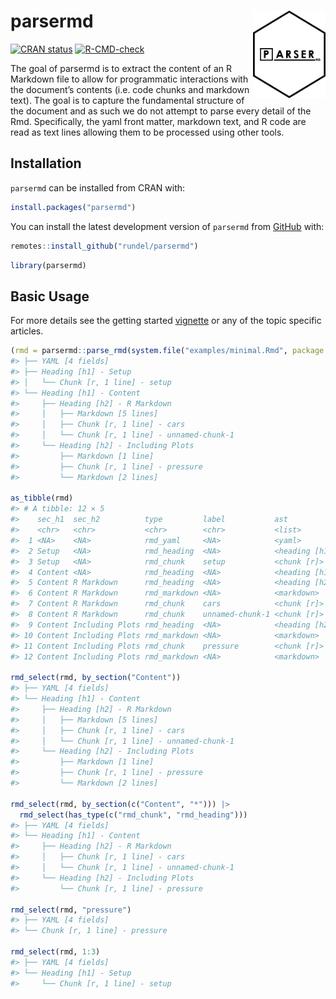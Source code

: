 

<!-- README.md is generated from README.qmd. Please edit that file -->

# parsermd <img src='man/figures/logo/parsermd.png' align="right" style="height:140px;max-width:200px;" alt="parsermd logo" />

<!-- badges: start -->

[![CRAN
status](https://www.r-pkg.org/badges/version/parsermd.png)](https://CRAN.R-project.org/package=parsermd)
[![R-CMD-check](https://github.com/rundel/parsermd/actions/workflows/R-CMD-check.yaml/badge.svg)](https://github.com/rundel/parsermd/actions/workflows/R-CMD-check.yaml)
<!-- badges: end -->

The goal of parsermd is to extract the content of an R Markdown file to
allow for programmatic interactions with the document’s contents
(i.e. code chunks and markdown text). The goal is to capture the
fundamental structure of the document and as such we do not attempt to
parse every detail of the Rmd. Specifically, the yaml front matter,
markdown text, and R code are read as text lines allowing them to be
processed using other tools.

## Installation

`parsermd` can be installed from CRAN with:

``` r
install.packages("parsermd")
```

You can install the latest development version of `parsermd` from
[GitHub](https://github.com/rundel/parsermd) with:

``` r
remotes::install_github("rundel/parsermd")
```

``` r
library(parsermd)
```

## Basic Usage

For more details see the getting started
[vignette](https://rundel.github.io/parsermd/articles/parsermd.html) or
any of the topic specific articles.

``` r
(rmd = parsermd::parse_rmd(system.file("examples/minimal.Rmd", package = "parsermd")))
#> ├── YAML [4 fields]
#> ├── Heading [h1] - Setup
#> │   └── Chunk [r, 1 line] - setup
#> └── Heading [h1] - Content
#>     ├── Heading [h2] - R Markdown
#>     │   ├── Markdown [5 lines]
#>     │   ├── Chunk [r, 1 line] - cars
#>     │   └── Chunk [r, 1 line] - unnamed-chunk-1
#>     └── Heading [h2] - Including Plots
#>         ├── Markdown [1 line]
#>         ├── Chunk [r, 1 line] - pressure
#>         └── Markdown [2 lines]

as_tibble(rmd)
#> # A tibble: 12 × 5
#>    sec_h1  sec_h2          type         label           ast           
#>    <chr>   <chr>           <chr>        <chr>           <list>        
#>  1 <NA>    <NA>            rmd_yaml     <NA>            <yaml>        
#>  2 Setup   <NA>            rmd_heading  <NA>            <heading [h1]>
#>  3 Setup   <NA>            rmd_chunk    setup           <chunk [r]>   
#>  4 Content <NA>            rmd_heading  <NA>            <heading [h1]>
#>  5 Content R Markdown      rmd_heading  <NA>            <heading [h2]>
#>  6 Content R Markdown      rmd_markdown <NA>            <markdown>    
#>  7 Content R Markdown      rmd_chunk    cars            <chunk [r]>   
#>  8 Content R Markdown      rmd_chunk    unnamed-chunk-1 <chunk [r]>   
#>  9 Content Including Plots rmd_heading  <NA>            <heading [h2]>
#> 10 Content Including Plots rmd_markdown <NA>            <markdown>    
#> 11 Content Including Plots rmd_chunk    pressure        <chunk [r]>   
#> 12 Content Including Plots rmd_markdown <NA>            <markdown>

rmd_select(rmd, by_section("Content"))
#> ├── YAML [4 fields]
#> └── Heading [h1] - Content
#>     ├── Heading [h2] - R Markdown
#>     │   ├── Markdown [5 lines]
#>     │   ├── Chunk [r, 1 line] - cars
#>     │   └── Chunk [r, 1 line] - unnamed-chunk-1
#>     └── Heading [h2] - Including Plots
#>         ├── Markdown [1 line]
#>         ├── Chunk [r, 1 line] - pressure
#>         └── Markdown [2 lines]

rmd_select(rmd, by_section(c("Content", "*"))) |>
  rmd_select(has_type(c("rmd_chunk", "rmd_heading")))
#> ├── YAML [4 fields]
#> └── Heading [h1] - Content
#>     ├── Heading [h2] - R Markdown
#>     │   ├── Chunk [r, 1 line] - cars
#>     │   └── Chunk [r, 1 line] - unnamed-chunk-1
#>     └── Heading [h2] - Including Plots
#>         └── Chunk [r, 1 line] - pressure

rmd_select(rmd, "pressure")
#> ├── YAML [4 fields]
#> └── Chunk [r, 1 line] - pressure

rmd_select(rmd, 1:3)
#> ├── YAML [4 fields]
#> └── Heading [h1] - Setup
#>     └── Chunk [r, 1 line] - setup
```
